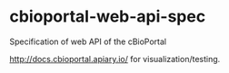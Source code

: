 # cbioportal-web-api-spec
Specification of web API of the cBioPortal

http://docs.cbioportal.apiary.io/ for visualization/testing.
